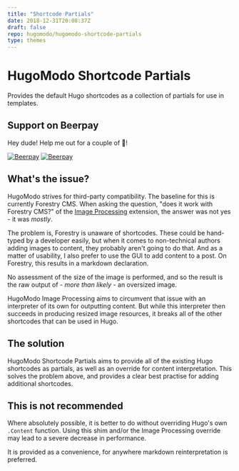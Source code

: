 ```yaml
---
title: "Shortcode Partials"
date: 2018-12-31T20:08:37Z
draft: false
repo: hugomodo/hugomodo-shortcode-partials
type: themes
---
```

# HugoModo Shortcode Partials

Provides the default Hugo shortcodes as a collection of partials for use in templates.

## Support on Beerpay
Hey dude! Help me out for a couple of :beers:!

[![Beerpay](https://beerpay.io/hugomodo/hugomodo-shortcode-partials/badge.svg?style=beer-square)](https://beerpay.io/hugomodo/hugomodo-shortcode-partials)  [![Beerpay](https://beerpay.io/hugomodo/hugomodo-shortcode-partials/make-wish.svg?style=flat-square)](https://beerpay.io/hugomodo/hugomodo-shortcode-partials?focus=wish)

## What's the issue?

HugoModo strives for third-party compatibility. The baseline for this is currently Forestry CMS. When asking the question, "does it work with Forestry CMS?" of the [Image Processing](/extensions/image-processing) extension, the answer was not yes - it was *mostly*.

The problem is, Forestry is unaware of shortcodes. These could be hand-typed by a developer easily, but when it comes to non-technical authors adding images to content, they probably aren't going to do that. And as a matter of usability, I also prefer to use the GUI to add content to a post. On Forestry, this results in a markdown declaration.

No assessment of the size of the image is performed, and so the result is the raw output of - *more than likely* - an oversized image.

HugoModo Image Processing aims to circumvent that issue with an interpreter of its own for outputting content. But while this interpreter then succeeds in producing resized image resources, it breaks all of the other shortcodes that can be used in Hugo.

## The solution

HugoModo Shortcode Partials aims to provide all of the existing Hugo shortcodes as partials, as well as an override for content interpretation. This solves the problem above, and provides a clear best practise for adding additional shortcodes.

## This is not recommended

Where absolutely possible, it is better to do without overriding Hugo's own `.Content` function. Using this shim and/or the Image Processing override may lead to a severe decrease in performance.

It is provided as a convenience, for anywhere markdown reinterpretation is preferred.

